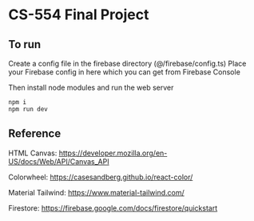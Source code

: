 # CS-554 Final Project

## To run
Create a config file in the firebase directory (@/firebase/config.ts)
Place your Firebase config in here which you can get from Firebase Console

Then install node modules and run the web server
```
npm i
npm run dev
```



## Reference
HTML Canvas:
https://developer.mozilla.org/en-US/docs/Web/API/Canvas_API

Colorwheel:
https://casesandberg.github.io/react-color/

Material Tailwind:
https://www.material-tailwind.com/

Firestore:
https://firebase.google.com/docs/firestore/quickstart
